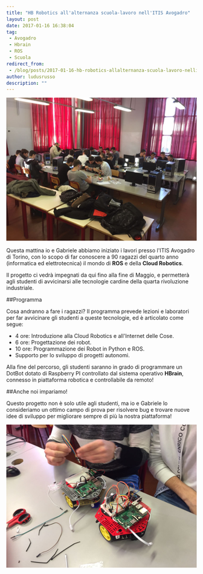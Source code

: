 ```yaml
---
title: "HB Robotics all'alternanza scuola-lavoro nell'ITIS Avogadro"
layout: post
date: 2017-01-16 16:38:04
tag:
 - Avogadro
 - Hbrain
 - ROS
 - Scuola
redirect_from:
 - /blog/posts/2017-01-16-hb-robotics-allalternanza-scuola-lavoro-nellitis-avogadro
author: ludusrusso
description: ""
---
```


![roscore ROS shell](https://raw.githubusercontent.com/ludusrusso/images/master/avogadro/avogadro2.jpeg)


Questa mattina io e Gabriele abbiamo iniziato i lavori presso l'ITIS Avogadro di Torino, con lo scopo di far conoscere a 90 ragazzi del quarto anno (informatica ed elettrotecnica) il mondo di **ROS** e della **Cloud Robotics**.

Il progetto ci vedrà impegnati da qui fino alla fine di Maggio, e permetterà agli studenti di avvicinarsi alle tecnologie cardine della quarta rivoluzione industriale.

##Programma

Cosa andranno a fare i ragazzi? Il programma prevede lezioni e laboratori per far avvicinare gli studenti a queste tecnologie, ed è articolato come segue:

- 4 ore: Introduzione alla Cloud Robotics e all'Internet delle Cose.
- 6 ore: Progettazione dei robot.
- 10 ore: Programmazione dei Robot in Python e ROS.
- Supporto per lo sviluppo di progetti autonomi.

Alla fine del percorso, gli studenti saranno in grado di programmare un DotBot dotato di Raspberry PI controllato dal sistema operativo **HBrain**, connesso in piattaforma robotica e controllabile da remoto!

##Anche noi impariamo!

Questo progetto non è solo utile agli studenti, ma io e Gabriele lo consideriamo un ottimo campo di prova per risolvere bug e trovare nuove idee di sviluppo per migliorare sempre di più la nostra piattaforma!

![roscore ROS shell](https://raw.githubusercontent.com/ludusrusso/images/master/avogadro/avogadro3.jpeg)

